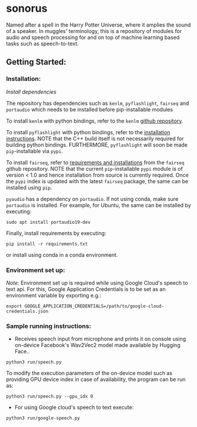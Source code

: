 # sonorus
Named after a spell in the Harry Potter Universe, where it amplies the sound of a speaker. In muggles' terminology, this is a repository of modules for audio and speech processing for and on top of machine learning based tasks such as speech-to-text.

## Getting Started:

### Installation:
*Install dependencies*

The repository has dependencies such as `kenlm`, `pyflashlight`, `fairseq` and `portaudio` which needs to be installed before pip-installable modules

To install `kenlm` with python bindings, refer to the `kenlm` [github repository](https://github.com/kpu/kenlm).

To install `pyflashlight` with python bindings, refer to the [installation instructions](https://github.com/flashlight/flashlight/tree/master/bindings/python#installation). NOTE that the C++ build itself is not necessarily required for building python bindings. FURTHERMORE, `pyflashlight` will soon be made `pip`-installable via `pypi`.

To install `fairseq`, refer to [requirements and installations](https://github.com/pytorch/fairseq) from the `fairseq` github repository. NOTE that the current `pip`-installable `pypi` module is of version < 1.0 and hence installation from source is currently required. Once the `pypi` index is updated with the latest `fairseq` package, the same can be installed using `pip`.

`pyaudio` has a dependency on `portaudio`. If not using conda, make sure `portaudio` is installed. For example, for Ubuntu, the same can be installed by executing:

`sudo apt install portaudio19-dev`

Finally, install requirements by executing:

`pip install -r requirements.txt`

or install using conda in a conda environment.

### Environment set up:

*Note:* Environment set up is required while using Google Cloud's speech to text api. For this, Google Application Credentials is to be set as an environment variable by exporting e.g.: 
```
export GOOGLE_APPLICATION_CREDENTIALS=/path/to/google-cloud-credentials.json
```

### Sample running instructions:

- Receives speech input from microphone and prints it on console using on-device Facebook's Wav2Vec2 model made available by Hugging Face..

`python3 run/speech.py`

To modify the execution parameters of the on-device model such as providing GPU device index in case of availability, the program can be run as:

`python3 run/speech.py --gpu_idx 0`

- For using Google cloud's speech to text execute:

`python3 run/google-speech.py`
